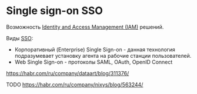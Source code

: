 # Single sign-on SSO

Возможность [Identity and Access Management (IAM)](middleware/iam.md) решений.

Виды [SSO](https://www.securitylab.ru/analytics/530059.php):
- Корпоративный (Enterprise) Single Sign-on - данная технология подразумевает установку агента на рабочие станции пользователей.
- Web Single Sign-on - протоколы SAML, OAuth, OpenID Connect

https://habr.com/ru/company/dataart/blog/311376/

TODO
https://habr.com/ru/company/nixys/blog/563244/